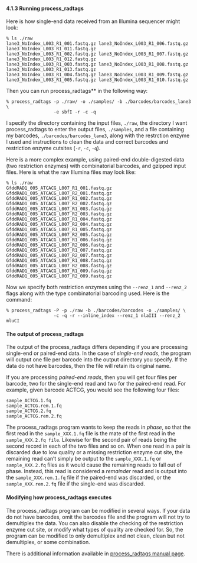 <h4 id="running-process_radtags"><strong>4.1.3 Running process_radtags</strong></h4>
<p>Here is how single-end data received from an Illumina sequencer might look:</p>
<pre><code>% ls ./raw 
lane3_NoIndex_L003_R1_001.fastq.gz lane3_NoIndex_L003_R1_006.fastq.gz lane3_NoIndex_L003_R1_011.fastq.gz
lane3_NoIndex_L003_R1_002.fastq.gz lane3_NoIndex_L003_R1_007.fastq.gz lane3_NoIndex_L003_R1_012.fastq.gz
lane3_NoIndex_L003_R1_003.fastq.gz lane3_NoIndex_L003_R1_008.fastq.gz lane3_NoIndex_L003_R1_013.fastq.gz
lane3_NoIndex_L003_R1_004.fastq.gz lane3_NoIndex_L003_R1_009.fastq.gz
lane3_NoIndex_L003_R1_005.fastq.gz lane3_NoIndex_L003_R1_010.fastq.gz
</code></pre>
<p>Then you can run process_radtags** in the following way:</p>
<pre><code>% process_radtags -p ./raw/ -o ./samples/ -b ./barcodes/barcodes_lane3 \ 
                  -e sbfI -r -c -q
</code></pre>
<p>I specify the directory containing the input files, <code>./raw</code>, the directory I want process_radtags to enter the output files, <code>./samples</code>, and a file containing my barcodes, <code>./barcodes/barcodes_lane3</code>, along with the restrction enzyme I used and instructions to clean the data and correct barcodes and restriction enzyme cutsites (<code>-r</code>, <code>-c</code>, <code>-q</code>).</p>
<p>Here is a more complex example, using paired-end double-digested data (two restriction enzymes) with combinatorial barcodes, and gzipped input files. Here is what the raw Illumina files may look like:</p>
<pre><code>% ls ./raw
GfddRAD1_005_ATCACG_L007_R1_001.fastq.gz GfddRAD1_005_ATCACG_L007_R2_001.fastq.gz
GfddRAD1_005_ATCACG_L007_R1_002.fastq.gz GfddRAD1_005_ATCACG_L007_R2_002.fastq.gz
GfddRAD1_005_ATCACG_L007_R1_003.fastq.gz GfddRAD1_005_ATCACG_L007_R2_003.fastq.gz
GfddRAD1_005_ATCACG_L007_R1_004.fastq.gz GfddRAD1_005_ATCACG_L007_R2_004.fastq.gz
GfddRAD1_005_ATCACG_L007_R1_005.fastq.gz GfddRAD1_005_ATCACG_L007_R2_005.fastq.gz
GfddRAD1_005_ATCACG_L007_R1_006.fastq.gz GfddRAD1_005_ATCACG_L007_R2_006.fastq.gz
GfddRAD1_005_ATCACG_L007_R1_007.fastq.gz GfddRAD1_005_ATCACG_L007_R2_007.fastq.gz
GfddRAD1_005_ATCACG_L007_R1_008.fastq.gz GfddRAD1_005_ATCACG_L007_R2_008.fastq.gz
GfddRAD1_005_ATCACG_L007_R1_009.fastq.gz GfddRAD1_005_ATCACG_L007_R2_009.fastq.gz
</code></pre>
<p>Now we specify both restriction enzymes using the <code>--renz_1</code> and <code>--renz_2</code> flags along with the type combinatorial barcoding used. Here is the command:</p>
<pre><code>% process_radtags -P -p ./raw -b ./barcodes/barcodes -o ./samples/ \ 
                  -c -q -r --inline_index --renz_1 nlaIII --renz_2 mluCI
</code></pre>
<h4 id="the-output-of-process_radtags">The output of process_radtags</h4>
<p>The output of the process_radtags differs depending if you are processing single-end or paired-end data. In the case of <em>single-end reads</em>, the program will output one file per barcode into the output directory you specify. If the data do not have barcodes, then the file will retain its original name.</p>
<p>If you are processing <em>paired-end reads</em>, then you will get four files per barcode, two for the single-end read and two for the paired-end read. For example, given barcode ACTCG, you would see the following four files:</p>
<pre><code>sample_ACTCG.1.fq
sample_ACTCG.rem.1.fq
sample_ACTCG.2.fq
sample_ACTCG.rem.2.fq
</code></pre>
<p>The process_radtags program wants to keep the reads in <em>phase</em>, so that the first read in the <code>sample_XXX.1.fq</code> file is the mate of the first read in the <code>sample_XXX.2.fq file</code>. Likewise for the second pair of reads being the second record in each of the two files and so on. When one read in a pair is discarded due to low quality or a missing restriction enzyme cut site, the remaining read can’t simply be output to the <code>sample_XXX.1.fq</code> or <code>sample_XXX.2.fq</code> files as it would cause the remaining reads to fall out of phase. Instead, this read is considered a <em>remainder</em> read and is output into the <code>sample_XXX.rem.1.fq</code> file if the paired-end was discarded, or the <code>sample_XXX.rem.2.fq</code> file if the single-end was discarded.</p>
<h4 id="modifying-how-process_radtags-executes">Modifying how process_radtags executes</h4>
<p>The process_radtags program can be modified in several ways. If your data do not have barcodes, omit the barcodes file and the program will not try to demultiplex the data. You can also disable the checking of the restriction enzyme cut site, or modify what types of quality are checked for. So, the program can be modified to only demultiplex and not clean, clean but not demultiplex, or some combination.</p>
<p>There is additional information available in <a href="http://catchenlab.life.illinois.edu/stacks/comp/process_radtags.php">process_radtags manual page</a>.</p>

